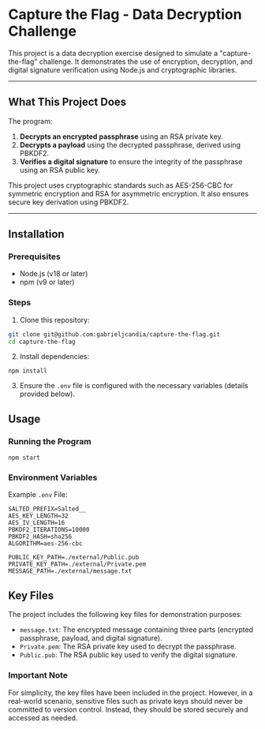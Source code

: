 # Capture the Flag - Data Decryption Challenge

This project is a data decryption exercise designed to simulate a "capture-the-flag" challenge. It demonstrates the use of encryption, decryption, and digital signature verification using Node.js and cryptographic libraries.

---

## **What This Project Does**

The program:
1. **Decrypts an encrypted passphrase** using an RSA private key.
2. **Decrypts a payload** using the decrypted passphrase, derived using PBKDF2.
3. **Verifies a digital signature** to ensure the integrity of the passphrase using an RSA public key.

This project uses cryptographic standards such as AES-256-CBC for symmetric encryption and RSA for asymmetric encryption. It also ensures secure key derivation using PBKDF2.

---

## **Installation**

### Prerequisites
- Node.js (v18 or later)
- npm (v9 or later)

### Steps
1. Clone this repository:

```bash
git clone git@github.com:gabrieljcandia/capture-the-flag.git
cd capture-the-flag
```
2. Install dependencies:
```
npm install
```
3. Ensure the `.env` file is configured with the necessary variables (details provided below).

## **Usage**

### Running the Program
```
npm start
```

### Environment Variables

Example `.env` File:

```
SALTED_PREFIX=Salted__
AES_KEY_LENGTH=32
AES_IV_LENGTH=16
PBKDF2_ITERATIONS=10000
PBKDF2_HASH=sha256
ALGORITHM=aes-256-cbc

PUBLIC_KEY_PATH=./external/Public.pub
PRIVATE_KEY_PATH=./external/Private.pem
MESSAGE_PATH=./external/message.txt
```

## **Key Files**

The project includes the following key files for demonstration purposes:

- `message.txt`: The encrypted message containing three parts (encrypted passphrase, payload, and digital signature).
- `Private.pem`: The RSA private key used to decrypt the passphrase.
- `Public.pub`: The RSA public key used to verify the digital signature.

### Important Note
For simplicity, the key files have been included in the project. However, in a real-world scenario, sensitive files such as private keys should never be committed to version control. Instead, they should be stored securely and accessed as needed.

